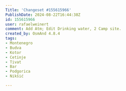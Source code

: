 ```yaml
---
Title: 'Changeset #155615966'
PublishDate: 2024-08-22T16:44:38Z
id: 155615966
user: rafaelweinert
comment: Add Atm; Edit Drinking water, 2 Camp site.
created_by: OsmAnd 4.8.4
tags:
- Montenegro
- Budva
- Kotor
- Cetinje
- Tivat
- Bar
- Podgorica
- Nikšić

---
```

